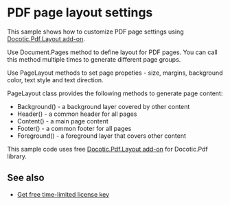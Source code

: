# PDF page layout settings
This sample shows how to customize PDF page settings using [Docotic.Pdf.Layout add-on](https://www.nuget.org/packages/BitMiracle.Docotic.Pdf.Layout/).

Use Document.Pages method to define layout for PDF pages. You can call this method multiple times to
generate different page groups.

Use PageLayout methods to set page propeties - size, margins, background color, text style and text direction.

PageLayout class provides the following methods to generate page content:
* Background() - a background layer covered by other content
* Header() - a common header for all pages
* Content() - a main page content
* Footer() - a common footer for all pages
* Foreground() - a foreground layer that covers other content

This sample code uses free [Docotic.Pdf.Layout add-on](https://www.nuget.org/packages/BitMiracle.Docotic.Pdf.Layout/) for Docotic.Pdf library.

## See also
* [Get free time-limited license key](https://bitmiracle.com/pdf-library/download-pdf-library.aspx)